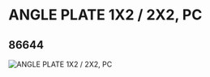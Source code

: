 # ANGLE PLATE 1X2 / 2X2, PC
## 86644
![ANGLE PLATE 1X2 / 2X2, PC](https://lc-www-live-s.legocdn.com/media/bricks/5/2/4551082.jpg)